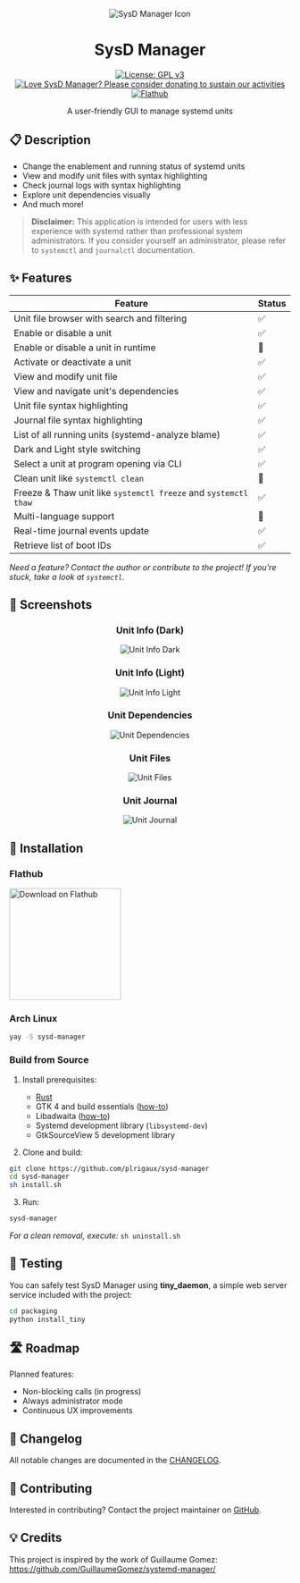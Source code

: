 <div align="center">

![SysD Manager Icon](data/icons/hicolor/scalable/apps/io.github.plrigaux.sysd-manager.svg "App Icon")

# SysD Manager

[![License: GPL v3](https://img.shields.io/badge/License-GPLv3-blue.svg)](https://raw.githubusercontent.com/plrigaux/sysd-manager/refs/heads/main/LICENSE)
[![Love SysD Manager? Please consider donating to sustain our activities](https://img.shields.io/static/v1?label=Sponsor&message=%E2%9D%A4&logo=GitHub&color=%23fe8e86&style=flat)](https://github.com/sponsors/plrigaux)
[![Flathub](https://img.shields.io/flathub/v/io.github.plrigaux.sysd-manager?logo=flathub&logoColor=white&label=Flathub)](https://flathub.org/apps/io.github.plrigaux.sysd-manager)

A user-friendly GUI to manage systemd units

</div>

## 📋 Description

- Change the enablement and running status of systemd units
- View and modify unit files with syntax highlighting
- Check journal logs with syntax highlighting
- Explore unit dependencies visually
- And much more!

> **Disclaimer:** This application is intended for users with less experience with systemd rather than professional system administrators. If you consider yourself an administrator, please refer to `systemctl` and `journalctl` documentation.

## ✨ Features

| Feature | Status |
|---------|--------|
| Unit file browser with search and filtering | ✅ |
| Enable or disable a unit | ✅ |
| Enable or disable a unit in runtime | 🚧 |
| Activate or deactivate a unit | ✅ |
| View and modify unit file | ✅ |
| View and navigate unit's dependencies | ✅ |
| Unit file syntax highlighting | ✅ |
| Journal file syntax highlighting | ✅ |
| List of all running units (systemd-analyze blame) | ✅ |
| Dark and Light style switching | ✅ |
| Select a unit at program opening via CLI | ✅ |
| Clean unit like `systemctl clean` | 🚧 |
| Freeze & Thaw unit like `systemctl freeze` and `systemctl thaw`  | ✅ |
| Multi-language support | 🚧 |
| Real-time journal events update | ✅ |
| Retrieve list of boot IDs | ✅ |

*Need a feature? Contact the author or contribute to the project! If you're stuck, take a look at `systemctl`.*

## 📸 Screenshots

<div align="center">

### Unit Info (Dark)
![Unit Info Dark](screenshots/unit_info_dark.png)

### Unit Info (Light)
![Unit Info Light](screenshots/unit_info.png)

### Unit Dependencies
![Unit Dependencies](screenshots/dependencies_dark.png)

### Unit Files
![Unit Files](screenshots/unit_file_dark.png)

### Unit Journal
![Unit Journal](screenshots/journal_dark.png)

</div>

## 🔧 Installation

### Flathub
<a href="https://flathub.org/apps/io.github.plrigaux.sysd-manager"><img width="200" alt="Download on Flathub" src="https://flathub.org/api/badge?svg"/></a>

### Arch Linux
```bash
yay -S sysd-manager
```

### Build from Source

1. Install prerequisites:
   - [Rust](https://www.rust-lang.org/tools/install)
   - GTK 4 and build essentials ([how-to](https://gtk-rs.org/gtk4-rs/stable/latest/book/installation_linux.html))
   - Libadwaita ([how-to](https://gtk-rs.org/gtk4-rs/stable/latest/book/libadwaita.html))
   - Systemd development library (`libsystemd-dev`)
   - GtkSourceView 5 development library

2. Clone and build:
```bash
git clone https://github.com/plrigaux/sysd-manager
cd sysd-manager
sh install.sh
```

3. Run:
```bash
sysd-manager
```

*For a clean removal, execute:* `sh uninstall.sh`

## 🧪 Testing

You can safely test SysD Manager using **tiny_daemon**, a simple web server service included with the project:

```bash
cd packaging
python install_tiny
```

## 🛣️ Roadmap

Planned features:
- Non-blocking calls (in progress)
- Always administrator mode
- Continuous UX improvements

## 📝 Changelog

All notable changes are documented in the [CHANGELOG](CHANGELOG.md).

## 🤝 Contributing

Interested in contributing? Contact the project maintainer on [GitHub](https://github.com/plrigaux/sysd-manager).

## 💡 Credits

This project is inspired by the work of Guillaume Gomez: https://github.com/GuillaumeGomez/systemd-manager/
